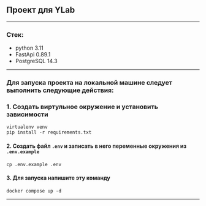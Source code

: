 ## Проект для YLab

___
### Стек:
- python 3.11
- FastApi 0.89.1
- PostgreSQL 14.3
___
### Для запуска проекта на локальной машине следует выполнить следующие действия:
###  1. Создать виртульное окружение и установить зависимости
```
virtualenv venv
pip install -r requirements.txt
```
#### 2. Создать  файл `.env` и записать в него переменные окружения из `.env.example`
```
cp .env.example .env
```
#### 3. Для запуска напишите эту команду
```
docker compose up -d
```

___



